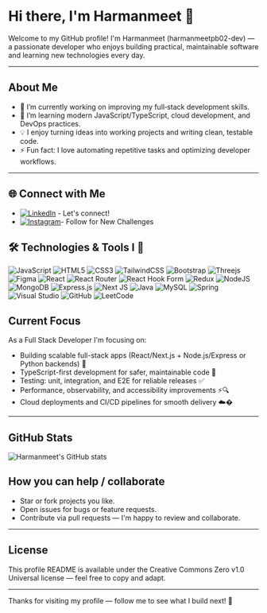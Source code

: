 # Hi there, I'm Harmanmeet 👋
Welcome to my GitHub profile! I'm Harmanmeet (harmanmeetpb02-dev) — a passionate developer who enjoys building practical, maintainable software and learning new technologies every day.

---

## About Me
- 🔭 I’m currently working on improving my full‑stack development skills.
- 🌱 I’m learning modern JavaScript/TypeScript, cloud development, and DevOps practices.
- 💡 I enjoy turning ideas into working projects and writing clean, testable code.
- ⚡ Fun fact: I love automating repetitive tasks and optimizing developer workflows.

---

## 🌐 Connect with Me

- [![LinkedIn](https://img.shields.io/badge/LinkedIn-0A66C2?style=flat&logo=linkedin&logoColor=white)](https://www.linkedin.com/in/harmanmeet-singh-448b04353/) - Let's connect!
- [![Instagram](https://img.shields.io/badge/Instagram-E4405F?style=flat&logo=instagram&logoColor=white)](https://www.instagram.com/coderxplorer/)- Follow for New Challenges


## 🛠️ Technologies & Tools I 💖

![JavaScript](https://img.shields.io/badge/javascript-%23323330.svg?style=for-the-badge&logo=javascript&logoColor=%23F7DF1E)
![HTML5](https://img.shields.io/badge/html5-%23E34F26.svg?style=for-the-badge&logo=html5&logoColor=white)
![CSS3](https://img.shields.io/badge/css3-%231572B6.svg?style=for-the-badge&logo=css3&logoColor=white)
![TailwindCSS](https://img.shields.io/badge/tailwindcss-%2338B2AC.svg?style=for-the-badge&logo=tailwind-css&logoColor=white)
![Bootstrap](https://img.shields.io/badge/bootstrap-%238511FA.svg?style=for-the-badge&logo=bootstrap&logoColor=white)
![Threejs](https://img.shields.io/badge/threejs-black?style=for-the-badge&logo=three.js&logoColor=white)
![Figma](https://img.shields.io/badge/figma-%23F24E1E.svg?style=for-the-badge&logo=figma&logoColor=white)
![React](https://img.shields.io/badge/react-%2320232a.svg?style=for-the-badge&logo=react&logoColor=%2361DAFB)
![React Router](https://img.shields.io/badge/React_Router-CA4245?style=for-the-badge&logo=react-router&logoColor=white)
![React Hook Form](https://img.shields.io/badge/React%20Hook%20Form-%23EC5990.svg?style=for-the-badge&logo=reacthookform&logoColor=white)
![Redux](https://img.shields.io/badge/redux-%23593d88.svg?style=for-the-badge&logo=redux&logoColor=white)
![NodeJS](https://img.shields.io/badge/node.js-6DA55F?style=for-the-badge&logo=node.js&logoColor=white)
![MongoDB](https://img.shields.io/badge/MongoDB-%234ea94b.svg?style=for-the-badge&logo=mongodb&logoColor=white)
![Express.js](https://img.shields.io/badge/express.js-%23404d59.svg?style=for-the-badge&logo=express&logoColor=%2361DAFB)
![Next JS](https://img.shields.io/badge/Next-black?style=for-the-badge&logo=next.js&logoColor=white)
![Java](https://img.shields.io/badge/java-%23ED8B00.svg?style=for-the-badge&logo=openjdk&logoColor=white)
![MySQL](https://img.shields.io/badge/mysql-4479A1.svg?style=for-the-badge&logo=mysql&logoColor=white)
![Spring](https://img.shields.io/badge/spring-%236DB33F.svg?style=for-the-badge&logo=spring&logoColor=white)
![Visual Studio](https://img.shields.io/badge/Visual%20Studio-5C2D91.svg?style=for-the-badge&logo=visual-studio&logoColor=white)
![GitHub](https://img.shields.io/badge/github-%23121011.svg?style=for-the-badge&logo=github&logoColor=white)
![LeetCode](https://img.shields.io/badge/LeetCode-000000?style=for-the-badge&logo=LeetCode&logoColor=#d16c06)

## Current Focus
As a Full Stack Developer I'm focusing on:
- Building scalable full-stack apps (React/Next.js + Node.js/Express or Python backends) 🔄
- TypeScript-first development for safer, maintainable code 🧩
- Testing: unit, integration, and E2E for reliable releases ✅
- Performance, observability, and accessibility improvements ⚡🔍
- Cloud deployments and CI/CD pipelines for smooth delivery ☁️�


---

## GitHub Stats
<!-- You can keep or remove the images below. They use third-party services to generate dynamic cards. -->
![Harmanmeet's GitHub stats](https://github-readme-stats.vercel.app/api?username=harmanmeetpb02-dev&show_icons=true&theme=default)





## How you can help / collaborate
- Star or fork projects you like.
- Open issues for bugs or feature requests.
- Contribute via pull requests — I'm happy to review and collaborate.

---

## License
This profile README is available under the Creative Commons Zero v1.0 Universal license — feel free to copy and adapt.

---

Thanks for visiting my profile — follow me to see what I build next! 🚀
